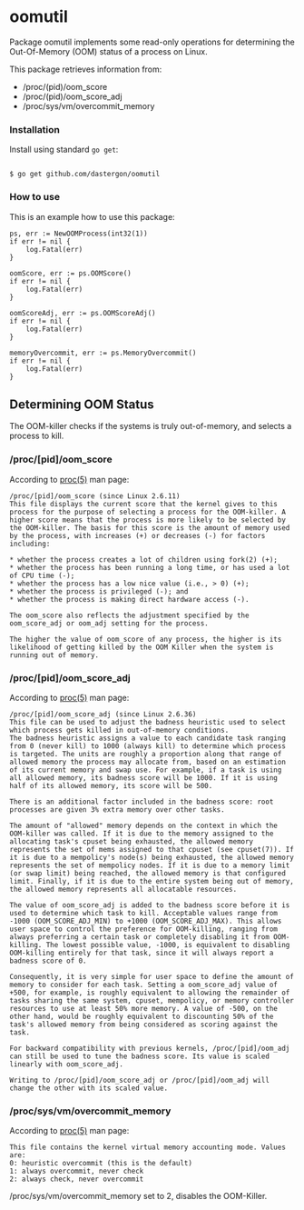 # oomutil
Package oomutil implements some read-only operations for determining the Out-Of-Memory (OOM) status of a process on Linux.

This package retrieves information from:
* /proc/(pid)/oom_score
* /proc/(pid)/oom_score_adj
* /proc/sys/vm/overcommit_memory

### Installation
Install using standard `go get`:

```shell

$ go get github.com/dastergon/oomutil

```

### How to use

This is an example how to use this package:

```golang
ps, err := NewOOMProcess(int32(1))
if err != nil {
    log.Fatal(err)
}

oomScore, err := ps.OOMScore()
if err != nil {
    log.Fatal(err)
}

oomScoreAdj, err := ps.OOMScoreAdj()
if err != nil {
    log.Fatal(err)
}

memoryOvercommit, err := ps.MemoryOvercommit()
if err != nil {
    log.Fatal(err)
}
```

## Determining OOM Status
The OOM-killer checks if the systems is truly out-of-memory, and selects a process to kill.

### /proc/[pid]/oom_score
According to [proc(5)](https://linux.die.net/man/5/proc) man page:
```
/proc/[pid]/oom_score (since Linux 2.6.11)
This file displays the current score that the kernel gives to this process for the purpose of selecting a process for the OOM-killer. A higher score means that the process is more likely to be selected by the OOM-killer. The basis for this score is the amount of memory used by the process, with increases (+) or decreases (-) for factors including:

* whether the process creates a lot of children using fork(2) (+);
* whether the process has been running a long time, or has used a lot of CPU time (-);
* whether the process has a low nice value (i.e., > 0) (+);
* whether the process is privileged (-); and
* whether the process is making direct hardware access (-).

The oom_score also reflects the adjustment specified by the oom_score_adj or oom_adj setting for the process.

The higher the value of oom_score of any process, the higher is its likelihood of getting killed by the OOM Killer when the system is running out of memory.
```

### /proc/[pid]/oom_score_adj
According to [proc(5)](https://linux.die.net/man/5/proc) man page:

```
/proc/[pid]/oom_score_adj (since Linux 2.6.36)
This file can be used to adjust the badness heuristic used to select which process gets killed in out-of-memory conditions.
The badness heuristic assigns a value to each candidate task ranging from 0 (never kill) to 1000 (always kill) to determine which process is targeted. The units are roughly a proportion along that range of allowed memory the process may allocate from, based on an estimation of its current memory and swap use. For example, if a task is using all allowed memory, its badness score will be 1000. If it is using half of its allowed memory, its score will be 500.

There is an additional factor included in the badness score: root processes are given 3% extra memory over other tasks.

The amount of "allowed" memory depends on the context in which the OOM-killer was called. If it is due to the memory assigned to the allocating task's cpuset being exhausted, the allowed memory represents the set of mems assigned to that cpuset (see cpuset(7)). If it is due to a mempolicy's node(s) being exhausted, the allowed memory represents the set of mempolicy nodes. If it is due to a memory limit (or swap limit) being reached, the allowed memory is that configured limit. Finally, if it is due to the entire system being out of memory, the allowed memory represents all allocatable resources.

The value of oom_score_adj is added to the badness score before it is used to determine which task to kill. Acceptable values range from -1000 (OOM_SCORE_ADJ_MIN) to +1000 (OOM_SCORE_ADJ_MAX). This allows user space to control the preference for OOM-killing, ranging from always preferring a certain task or completely disabling it from OOM-killing. The lowest possible value, -1000, is equivalent to disabling OOM-killing entirely for that task, since it will always report a badness score of 0.

Consequently, it is very simple for user space to define the amount of memory to consider for each task. Setting a oom_score_adj value of +500, for example, is roughly equivalent to allowing the remainder of tasks sharing the same system, cpuset, mempolicy, or memory controller resources to use at least 50% more memory. A value of -500, on the other hand, would be roughly equivalent to discounting 50% of the task's allowed memory from being considered as scoring against the task.

For backward compatibility with previous kernels, /proc/[pid]/oom_adj can still be used to tune the badness score. Its value is scaled linearly with oom_score_adj.

Writing to /proc/[pid]/oom_score_adj or /proc/[pid]/oom_adj will change the other with its scaled value.
```

### /proc/sys/vm/overcommit_memory
According to [proc(5)](https://linux.die.net/man/5/proc) man page:
```
This file contains the kernel virtual memory accounting mode. Values are:
0: heuristic overcommit (this is the default)
1: always overcommit, never check
2: always check, never overcommit
```
/proc/sys/vm/overcommit_memory set to 2, disables the OOM-Killer.

